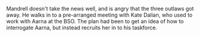 Mandrell doesn't take the news well, and is angry that the three outlaws got away. He walks in to a pre-arranged meeting with Kate Dalian, who used to work with Aarna at the BSO. The plan had been to get an idea of how to interrogate Aarna, but instead recruits her in to his taskforce. 